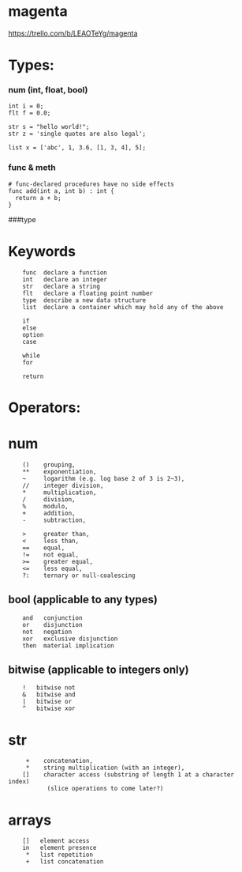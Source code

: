 # magenta
https://trello.com/b/LEAOTeYg/magenta

# Types:

### num (int, float, bool)
  ```
  int i = 0;
  flt f = 0.0;
  
  str s = "hello world!";
  str z = 'single quotes are also legal';

  list x = ['abc', 1, 3.6, [1, 3, 4], 5];
  
  ```
  
  
### func & meth
  ```
  # func-declared procedures have no side effects
  func add(int a, int b) : int {
    return a + b;
  }
  
```

###type
  

# Keywords
```
	func  declare a function
    int   declare an integer
    str   declare a string
    flt   declare a floating point number
    type  describe a new data structure
    list  declare a container which may hold any of the above

    if
    else
    option
    case
    
    while
    for
    
    return
```


# Operators:
  
# num
```
    ()    grouping,
    **    exponentiation,
    ~     logarithm (e.g. log base 2 of 3 is 2~3),
    //    integer division,
    *     multiplication,
    /     division,
    %     modulo,
    +     addition,
    -     subtraction,
    
    >     greater than,
    <     less than,
    ==    equal,
    !=    not equal,
    >=    greater equal,
    <=    less equal,
    ?:    ternary or null-coalescing
```
 
## bool (applicable to any types)
```
    and   conjunction
    or    disjunction
    not   negation
    xor   exclusive disjunction
    then  material implication
```

## bitwise (applicable to integers only)
```
    !   bitwise not
    &   bitwise and
    |   bitwise or
    ^   bitwise xor
```

# str
```
     +    concatenation,
     *    string multiplication (with an integer),
    []    character access (substring of length 1 at a character index)
           (slice operations to come later?)
```
 
# arrays
```
    []   element access
    in   element presence
     *   list repetition
     +   list concatenation
```
